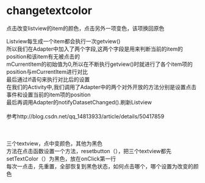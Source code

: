# changetextcolor
点击改变listview的item的颜色，点击另外一项变色，该项换回原色

Listview每生成一个item都会执行一次getview()  <br>
所以我们在Adapter中加入了两个字段,这两个字段是用来判断当前的item的position和该item有无被点击的<br>
mCurrentItem的初始值为0,所以在不断执行getview()时就进行了各个item项的position与mCurrentItem进行对比<br>
最后通过if语句来执行对比后的设置<br>
在我们的Activity中,我们调用了Adapter中的两个对外开放的方法分别是设置点击事件和设置当前的item项的position<br>
最后再调用Adapter的notifyDatasetChanged().刷新Listview<br>
<br>
参考http://blog.csdn.net/qq_14813933/article/details/50417859<br>
<br>
<br>
<br>
三个textview，点中变颜色，其他为黑色<br>
方法在点击函数设置一个方法，resetbutton（），把三个textview都先setTextColor（）为黑色，放在onClick第一行<br>
每次一点击，先重置，全部恢复到黑色状态，如何点击哪个，哪个设置为改变的颜色
